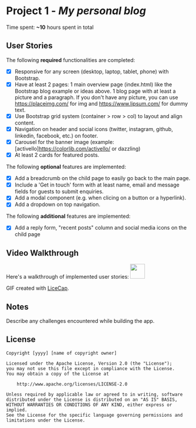 # Project 1 - *My personal blog*

Time spent: **~10** hours spent in total

## User Stories

The following **required** functionalities are completed:

* [x] Responsive for any screen (desktop, laptop, tablet, phone) with Bootstrap.
* [x] Have at least 2 pages:
1 main overview page (index.html) like the Bootstrap blog example or ideas above.
1 blog page with at least a picture and a paragraph. If you don't have any picture, you can use https://placeimg.com/ for img and https://www.lipsum.com/ for dummy text.
* [x] Use Bootstrap grid system (container > row > col) to layout and align content.
* [x] Navigation on header and social icons (twitter, instagram, github, linkedin, facebook, etc.) on footer.
* [x] Carousel for the banner image (example: [activello]https://colorlib.com/activello/ or dazzling)
* [x] At least 2 cards for featured posts.

The following **optional** features are implemented:
* [x] Add a breadcrumb on the child page to easily go back to the main page.
* [x] Include a 'Get in touch' form with at least name, email and message fields for guests to submit enquiries.
* [x] Add a modal component (e.g. when clicing on a button or a hyperlink).
* [x] Add a dropdown on top navigation.

The following **additional** features are implemented:

* [x] Add a reply form, "recent posts" column and social media icons on the child page

## Video Walkthrough

Here's a walkthrough of implemented user stories:
<img src="https://imgur.com/7UudgiI" width="40" height="40" />

GIF created with [LiceCap](http://www.cockos.com/licecap/).

## Notes

Describe any challenges encountered while building the app.

## License

    Copyright [yyyy] [name of copyright owner]

    Licensed under the Apache License, Version 2.0 (the "License");
    you may not use this file except in compliance with the License.
    You may obtain a copy of the License at

        http://www.apache.org/licenses/LICENSE-2.0

    Unless required by applicable law or agreed to in writing, software
    distributed under the License is distributed on an "AS IS" BASIS,
    WITHOUT WARRANTIES OR CONDITIONS OF ANY KIND, either express or implied.
    See the License for the specific language governing permissions and
    limitations under the License.
